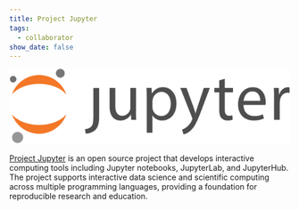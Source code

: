 ```yaml
---
title: Project Jupyter
tags:
  - collaborator
show_date: false
---
```


![](featured.png)

[Project Jupyter](https://jupyter.org/) is an open source project that develops interactive computing tools including Jupyter notebooks, JupyterLab, and JupyterHub. The project supports interactive data science and scientific computing across multiple programming languages, providing a foundation for reproducible research and education.